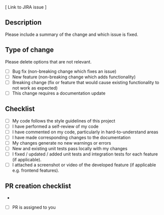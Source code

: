 [ Link to JIRA issue ]

## Description

Please include a summary of the change and which issue is fixed.

## Type of change

Please delete options that are not relevant.

- [ ] Bug fix (non-breaking change which fixes an issue)
- [ ] New feature (non-breaking change which adds functionality)
- [ ] Breaking change (fix or feature that would cause existing functionality to not work as expected)
- [ ] This change requires a documentation update

## Checklist

- [ ] My code follows the style guidelines of this project
- [ ] I have performed a self-review of my code
- [ ] I have commented on my code, particularly in hard-to-understand areas
- [ ] I have made corresponding changes to the documentation
- [ ] My changes generate no new warnings or errors
- [ ] New and existing unit tests pass locally with my changes
- [ ] I fixed / updated / added unit tests and integration tests for each feature (if applicable).
- [ ] I attached a screenshot or video of the developed feature (if applicable e.g. frontend features).

## PR creation checklist
- 
- [ ] PR is assigned to you